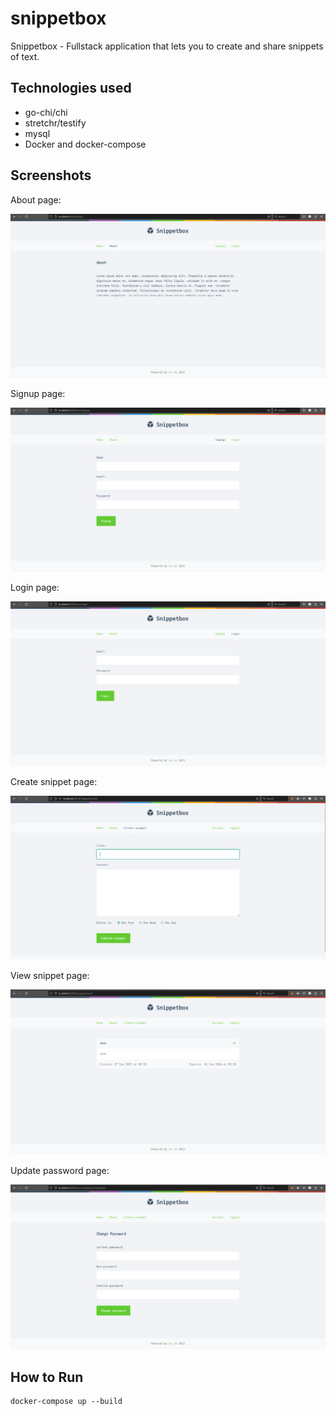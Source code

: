 # snippetbox

Snippetbox - Fullstack application that lets you to create and share snippets of text.

## Technologies used

- go-chi/chi
- stretchr/testify
- mysql
- Docker and docker-compose


## Screenshots

About page:

![about](assets/about.png)


Signup page:

![signup](assets/signup.png)

Login page:

![login](assets/login.png)


Create snippet page:

![create](assets/create.png)

View snippet page:

![snippet](assets/snippet.png)


Update password page:

![update_password](assets/update_password.png)


## How to Run


```
docker-compose up --build
```
